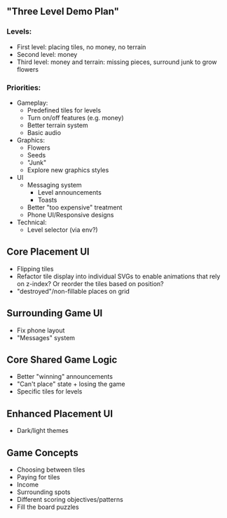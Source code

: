 ## "Three Level Demo Plan"

### Levels:

- First level: placing tiles, no money, no terrain
- Second level: money
- Third level: money and terrain: missing pieces, surround junk to grow flowers

### Priorities:

- Gameplay:
  - Predefined tiles for levels
  - Turn on/off features (e.g. money)
  - Better terrain system
  - Basic audio
- Graphics:
  - Flowers
  - Seeds
  - "Junk"
  - Explore new graphics styles
- UI
  - Messaging system
    - Level announcements
    - Toasts
  - Better "too expensive" treatment
  - Phone UI/Responsive designs
- Technical:
  - Level selector (via env?)

## Core Placement UI

- Flipping tiles
- Refactor tile display into individual SVGs to enable animations that rely on z-index? Or reorder the tiles based on position?
- "destroyed"/non-fillable places on grid

## Surrounding Game UI

- Fix phone layout
- "Messages" system

## Core Shared Game Logic

- Better "winning" announcements
- "Can't place" state + losing the game
- Specific tiles for levels

## Enhanced Placement UI

- Dark/light themes

## Game Concepts

- Choosing between tiles
- Paying for tiles
- Income
- Surrounding spots
- Different scoring objectives/patterns
- Fill the board puzzles
